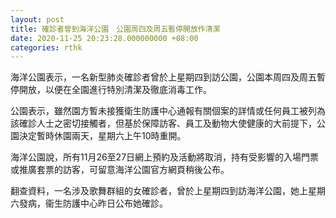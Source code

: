 ```yaml
---
layout: post
title: 確診者曾到海洋公園　公園周四及周五暫停開放作清潔
date: 2020-11-25 20:23:28.000000000 +08:00
categories: rthk
---
```


海洋公園表示，一名新型肺炎確診者曾於上星期四到訪公園，公園本周四及周五暫停開放，以便在全園進行特別清潔及徹底消毒工作。

公園表示，雖然園方暫未接獲衛生防護中心通報有關個案的詳情或任何員工被列為該確診人士之密切接觸者，但基於保障訪客、員工及動物大使健康的大前提下，公園決定暫時休園兩天，星期六上午10時重開。

海洋公園說，所有11月26至27日網上預約及活動將取消，持有受影響的入場門票或推廣套票的訪客，可留意海洋公園官方網頁稍後公布。

翻查資料，一名涉及歌舞群組的女確診者，曾於上星期四到訪海洋公園，她上星期六發病，衞生防護中心昨日公布她確診。
